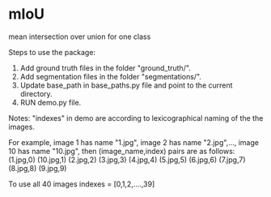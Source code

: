 # mIoU
mean intersection over union for one class

Steps to use the package:

1. Add ground truth files in the folder "ground_truth/". 
2. Add segmentation files in the folder "segmentations/".
3. Update base_path in base_paths.py file and point to the current directory.
4. RUN demo.py file.

Notes: "indexes" in demo are according to lexicographical naming of the the images. 

For example, image 1 has name "1.jpg", image 2 has name "2.jpg",..., image 10 has name "10.jpg", then (image_name,index) pairs are as follows:
(1.jpg,0)
(10.jpg,1)
(2.jpg,2)
(3.jpg,3)
(4.jpg,4)
(5.jpg,5)
(6.jpg,6)
(7.jpg,7)
(8.jpg,8)
(9.jpg,9)

To use all 40 images indexes = [0,1,2,....,39]

